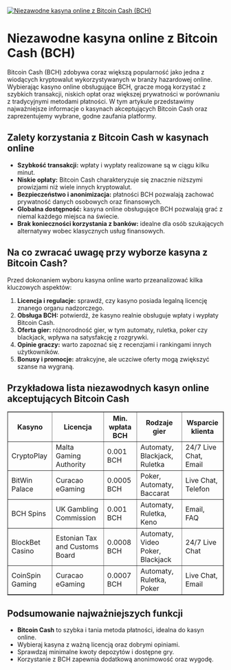 [![Niezawodne kasyna online z Bitcoin Cash (BCH)](https://123-caf.pages.dev/gitsignup.png)](https://vrmoo.ru/Bt82HjjY)

<h1>Niezawodne kasyna online z Bitcoin Cash (BCH)</h1> <p>Bitcoin Cash (BCH) zdobywa coraz większą popularność jako jedna z wiodących kryptowalut wykorzystywanych w branży hazardowej online. Wybierając kasyno online obsługujące BCH, gracze mogą korzystać z szybkich transakcji, niskich opłat oraz większej prywatności w porównaniu z tradycyjnymi metodami płatności. W tym artykule przedstawimy najważniejsze informacje o kasynach akceptujących Bitcoin Cash oraz zaprezentujemy wybrane, godne zaufania platformy.</p>  <h2>Zalety korzystania z Bitcoin Cash w kasynach online</h2> <ul>   <li><strong>Szybkość transakcji:</strong> wpłaty i wypłaty realizowane są w ciągu kilku minut.</li>   <li><strong>Niskie opłaty:</strong> Bitcoin Cash charakteryzuje się znacznie niższymi prowizjami niż wiele innych kryptowalut.</li>   <li><strong>Bezpieczeństwo i anonimizacja:</strong> płatności BCH pozwalają zachować prywatność danych osobowych oraz finansowych.</li>   <li><strong>Globalna dostępność:</strong> kasyna online obsługujące BCH pozwalają grać z niemal każdego miejsca na świecie.</li>   <li><strong>Brak konieczności korzystania z banków:</strong> idealne dla osób szukających alternatywy wobec klasycznych usług finansowych.</li> </ul>  <h2>Na co zwracać uwagę przy wyborze kasyna z Bitcoin Cash?</h2> <p>Przed dokonaniem wyboru kasyna online warto przeanalizować kilka kluczowych aspektów:</p> <ol>   <li><strong>Licencja i regulacje:</strong> sprawdź, czy kasyno posiada legalną licencję znanego organu nadzorczego.</li>   <li><strong>Obsługa BCH:</strong> potwierdź, że kasyno realnie obsługuje wpłaty i wypłaty Bitcoin Cash.</li>   <li><strong>Oferta gier:</strong> różnorodność gier, w tym automaty, ruletka, poker czy blackjack, wpływa na satysfakcję z rozgrywki.</li>   <li><strong>Opinie graczy:</strong> warto zapoznać się z recenzjami i rankingami innych użytkowników.</li>   <li><strong>Bonusy i promocje:</strong> atrakcyjne, ale uczciwe oferty mogą zwiększyć szanse na wygraną.</li> </ol>  <h2>Przykładowa lista niezawodnych kasyn online akceptujących Bitcoin Cash</h2> <table border="1" cellpadding="8" cellspacing="0">   <thead>     <tr>       <th>Kasyno</th>       <th>Licencja</th>       <th>Min. wpłata BCH</th>       <th>Rodzaje gier</th>       <th>Wsparcie klienta</th>     </tr>   </thead>   <tbody>     <tr>       <td>CryptoPlay</td>       <td>Malta Gaming Authority</td>       <td>0.001 BCH</td>       <td>Automaty, Blackjack, Ruletka</td>       <td>24/7 Live Chat, Email</td>     </tr>     <tr>       <td>BitWin Palace</td>       <td>Curacao eGaming</td>       <td>0.0005 BCH</td>       <td>Poker, Automaty, Baccarat</td>       <td>Live Chat, Telefon</td>     </tr>     <tr>       <td>BCH Spins</td>       <td>UK Gambling Commission</td>       <td>0.001 BCH</td>       <td>Automaty, Ruletka, Keno</td>       <td>Email, FAQ</td>     </tr>     <tr>       <td>BlockBet Casino</td>       <td>Estonian Tax and Customs Board</td>       <td>0.0008 BCH</td>       <td>Automaty, Video Poker, Blackjack</td>       <td>24/7 Live Chat</td>     </tr>     <tr>       <td>CoinSpin Gaming</td>       <td>Curacao eGaming</td>       <td>0.0007 BCH</td>       <td>Automaty, Ruletka, Poker</td>       <td>Live Chat, Email</td>     </tr>   </tbody> </table>  <h2>Podsumowanie najważniejszych funkcji</h2> <ul>   <li><strong>Bitcoin Cash</strong> to szybka i tania metoda płatności, idealna do kasyn online.</li>   <li>Wybieraj kasyna z ważną licencją oraz dobrymi opiniami.</li>   <li>Sprawdzaj minimalne kwoty depozytów i dostępne gry.</li>   <li>Korzystanie z BCH zapewnia dodatkową anonimowość oraz wygodę.</li> </ul>